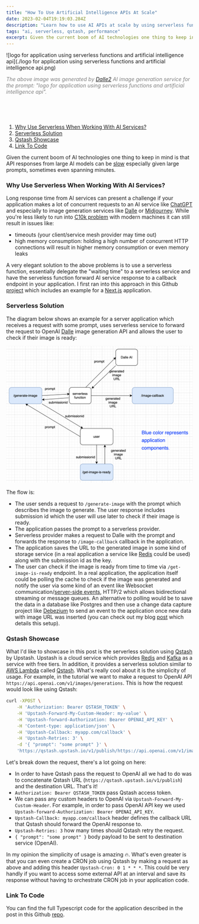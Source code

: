 ```yaml
---
title: "How To Use Artificial Intelligence APIs At Scale"
date: 2023-02-04T19:19:03.284Z
description: "Learn how to use AI APIs at scale by using serverless functions to make asynchronous API requests"
tags: "ai, serverless, qstash, performance"
excerpt: Given the current boom of AI technologies one thing to keep in mind is that API responses from large AI models can be slow...
---
```


![logo for application using serverless functions and artificial intelligence api](./logo for application using serverless functions and artificial intelligence api.png)
<div style="font-size:14px;font-style:italic;color:gray;padding-bottom:64px;">The above image was generated by <a href="https://openai.com/dall-e-2/">Dalle2</a> AI image generation service for the prompt: "logo for application using serverless functions and artificial intelligence api".</div>

1. [Why Use Serverless When Working With AI Services?](#why-serverless)
2. [Serverless Solution](#solution)
3. [Qstash Showcase](#qstash)
4. [Link To Code](#link-to-code)

Given the current boom of AI technologies one thing to keep in mind is that API responses from large AI models can be [slow](https://community.openai.com/t/open-ai-reponse-is-slow/22527) especially given large prompts, sometimes even spanning minutes.

### <a name="why-serverless"></a>Why Use Serverless When Working With AI Services?
Long response time from AI services can present a challenge if your application makes a lot of concurrent requests to an AI service like [ChatGPT](https://openai.com/blog/chatgpt/) and especially to image generation services like [Dalle](https://openai.com/dall-e-2/) or [Midjourney](https://midjourney.com/home/?callbackUrl=%2Fapp%2F). While you're less likely to run into [C10k problem](https://en.wikipedia.org/wiki/C10k_problem) with modern machines it can still result in issues like:

- timeouts (your client/service mesh provider may time out)
- high memory consumption: holding a high number of concurrent HTTP connections will result in higher memory consumption or even memory leaks

A very elegant solution to the above problems is to use a serverless function, essentially delegate the "waiting time" to a serverless service and have the serveless function forward AI service response to a callback endpoint in your application. I first ran into this approach in this Github [project](https://github.com/domeccleston/dalle-2) which includes an example for a [Next.js](https://nextjs.org) application. 

### <a name="solution"></a>Serverless Solution
The diagram below shows an example for a server application which receives a request with some prompt, uses serverless service to forward the request to OpenAI [Dalle](https://openai.com/dall-e-2/) image generation API and allows the user to check if their image is ready:

![user application serverless diagram](./user-application-serverless-diagram.png)

The flow is:

- The user sends a request to `/generate-image` with the prompt which describes the image to generate. The user response includes submission id which the user will use later to check if their image is ready.
- The application passes the prompt to a serverless provider.
- Serverless provider makes a request to Dalle with the prompt and forwards the response to `/image-callback` callback in the application.
- The application saves the URL to the generated image in some kind of storage service (in a real application a service like [Redis](https://redis.io/) could be used) along with the submission id as the key.
- The user can check if the image is ready from time to time via `/get-image-is-ready` endpoint. In a real application, the application itself could be polling the cache to check if the image was generated and notify the user via some kind of an event like Websocket communication/[server-side events](https://developer.mozilla.org/en-US/docs/Web/API/Server-sent_events/Using_server-sent_events), HTTP/2 which allows bidirectional streaming or message queues. An alternative to polling would be to save the data in a database like Postgres and then use a change data capture project like [Debezium](https://debezium.io/) to send an event to the application once new data with image URL was inserted (you can check out my blog [post](https://www.spektor.dev/how-to-stream-postgres-mysql-changes-to-elasticsearch-via-kafka/) which details this setup).

### <a name="qstash"></a>Qstash Showcase
What I'd like to showcase in this post is the serverless solution using [Qstash](https://docs.upstash.com/qstash) by Upstash. Upstash is a cloud service which provides [Redis](https://redis.io/) and [Kafka](https://kafka.apache.org/) as a service with free tiers. In addition, it provides a serverless solution similar to [AWS Lambda](https://aws.amazon.com/lambda/) called [Qstash](https://docs.upstash.com/qstash). What's really cool about it is the simplicity of usage. For example, in the tutorial we want to make a request to OpenAI API `https://api.openai.com/v1/images/generations`. This is how the request would look like using Qstash:
```bash
curl -XPOST \
    -H 'Authorization: Bearer QSTASH_TOKEN' \
    -H 'Upstash-Forward-My-Custom-Header: my-value' \
    -H 'Upstash-forward-Authorization: Bearer OPENAI_API_KEY' \
    -H 'Content-type: application/json' \
    -H 'Upstash-Callback: myapp.com/callback' \
    -H 'Upstash-Retries: 3' \
    -d '{ "prompt": "some prompt" }' \
    'https://qstash.upstash.io/v1/publish/https://api.openai.com/v1/images/generations'
```

Let's break down the request, there's a lot going on here:
- In order to have Qstash pass the request to OpenAI all we had to do was to concatenate Qstash URL (`https://qstash.upstash.io/v1/publish`) and the destination URL. That's it!
- `Authorization: Bearer QSTASH_TOKEN` pass Qstash access token.
- We can pass any custom headers to OpenAI via `Upstash-Forward-My-Custom-Header`. For example, in order to pass OpenAI API key we used `Upstash-forward-Authorization: Bearer OPENAI_API_KEY`.
- `Upstash-Callback: myapp.com/callback` header defines the callback URL that Qstash should forward the OpenAI response to.
- `Upstash-Retries: 3` how many times should Qstash retry the request.
- `{ "prompt": "some prompt" }` body payload to be sent to destination service (OpenAI).

In my opinion the simplicity of usage is amazing 🔥. What's even greater is that you can even create a CRON job using Qstash by making a request as above and adding this header `Upstash-Cron: 0 1 * * *`. This could be very handly if you want to access some external API at an interval and save its response without having to orchestrate CRON job in your application code.

### <a name="link-to-code"></a>Link To Code
You can find the full Typescript code for the application described in the post in this Github [repo](https://github.com/yossisp/async-ai-image-generation). 